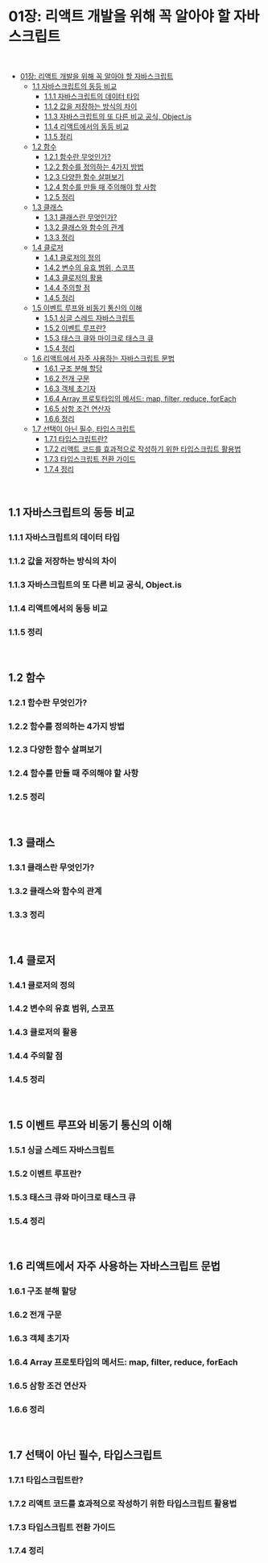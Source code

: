 # 01장: 리액트 개발을 위해 꼭 알아야 할 자바스크립트

<br>

- [01장: 리액트 개발을 위해 꼭 알아야 할 자바스크립트](#01장-리액트-개발을-위해-꼭-알아야-할-자바스크립트)
  - [1.1 자바스크립트의 동등 비교](#11-자바스크립트의-동등-비교)
    - [1.1.1 자바스크립트의 데이터 타입](#111-자바스크립트의-데이터-타입)
    - [1.1.2 값을 저장하는 방식의 차이](#112-값을-저장하는-방식의-차이)
    - [1.1.3 자바스크립트의 또 다른 비교 공식, Object.is](#113-자바스크립트의-또-다른-비교-공식-objectis)
    - [1.1.4 리액트에서의 동등 비교](#114-리액트에서의-동등-비교)
    - [1.1.5 정리](#115-정리)
  - [1.2 함수](#12-함수)
    - [1.2.1 함수란 무엇인가?](#121-함수란-무엇인가)
    - [1.2.2 함수를 정의하는 4가지 방법](#122-함수를-정의하는-4가지-방법)
    - [1.2.3 다양한 함수 살펴보기](#123-다양한-함수-살펴보기)
    - [1.2.4 함수를 만들 때 주의해야 할 사항](#124-함수를-만들-때-주의해야-할-사항)
    - [1.2.5 정리](#125-정리)
  - [1.3 클래스](#13-클래스)
    - [1.3.1 클래스란 무엇인가?](#131-클래스란-무엇인가)
    - [1.3.2 클래스와 함수의 관계](#132-클래스와-함수의-관계)
    - [1.3.3 정리](#133-정리)
  - [1.4 클로저](#14-클로저)
    - [1.4.1 클로저의 정의](#141-클로저의-정의)
    - [1.4.2 변수의 유효 범위, 스코프](#142-변수의-유효-범위-스코프)
    - [1.4.3 클로저의 활용](#143-클로저의-활용)
    - [1.4.4 주의할 점](#144-주의할-점)
    - [1.4.5 정리](#145-정리)
  - [1.5 이벤트 루프와 비동기 통신의 이해](#15-이벤트-루프와-비동기-통신의-이해)
    - [1.5.1 싱글 스레드 자바스크립트](#151-싱글-스레드-자바스크립트)
    - [1.5.2 이벤트 루프란?](#152-이벤트-루프란)
    - [1.5.3 태스크 큐와 마이크로 태스크 큐](#153-태스크-큐와-마이크로-태스크-큐)
    - [1.5.4 정리](#154-정리)
  - [1.6 리액트에서 자주 사용하는 자바스크립트 문법](#16-리액트에서-자주-사용하는-자바스크립트-문법)
    - [1.6.1 구조 분해 할당](#161-구조-분해-할당)
    - [1.6.2 전개 구문](#162-전개-구문)
    - [1.6.3 객체 초기자](#163-객체-초기자)
    - [1.6.4 Array 프로토타입의 메서드: map, filter, reduce, forEach](#164-array-프로토타입의-메서드-map-filter-reduce-foreach)
    - [1.6.5 삼항 조건 연산자](#165-삼항-조건-연산자)
    - [1.6.6 정리](#166-정리)
  - [1.7 선택이 아닌 필수, 타입스크립트](#17-선택이-아닌-필수-타입스크립트)
    - [1.7.1 타입스크립트란?](#171-타입스크립트란)
    - [1.7.2 리액트 코드를 효과적으로 작성하기 위한 타입스크립트 활용법](#172-리액트-코드를-효과적으로-작성하기-위한-타입스크립트-활용법)
    - [1.7.3 타입스크립트 전환 가이드](#173-타입스크립트-전환-가이드)
    - [1.7.4 정리](#174-정리)

<br>

## 1.1 자바스크립트의 동등 비교
### 1.1.1 자바스크립트의 데이터 타입
### 1.1.2 값을 저장하는 방식의 차이
### 1.1.3 자바스크립트의 또 다른 비교 공식, Object.is
### 1.1.4 리액트에서의 동등 비교
### 1.1.5 정리

<br>

## 1.2 함수
### 1.2.1 함수란 무엇인가?
### 1.2.2 함수를 정의하는 4가지 방법
### 1.2.3 다양한 함수 살펴보기
### 1.2.4 함수를 만들 때 주의해야 할 사항
### 1.2.5 정리

<br>

## 1.3 클래스
### 1.3.1 클래스란 무엇인가?
### 1.3.2 클래스와 함수의 관계
### 1.3.3 정리

<br>

## 1.4 클로저
### 1.4.1 클로저의 정의
### 1.4.2 변수의 유효 범위, 스코프
### 1.4.3 클로저의 활용
### 1.4.4 주의할 점
### 1.4.5 정리

<br>

## 1.5 이벤트 루프와 비동기 통신의 이해
### 1.5.1 싱글 스레드 자바스크립트
### 1.5.2 이벤트 루프란?
### 1.5.3 태스크 큐와 마이크로 태스크 큐
### 1.5.4 정리

<br>

## 1.6 리액트에서 자주 사용하는 자바스크립트 문법
### 1.6.1 구조 분해 할당
### 1.6.2 전개 구문
### 1.6.3 객체 초기자
### 1.6.4 Array 프로토타입의 메서드: map, filter, reduce, forEach
### 1.6.5 삼항 조건 연산자
### 1.6.6 정리

<br>

## 1.7 선택이 아닌 필수, 타입스크립트
### 1.7.1 타입스크립트란?
### 1.7.2 리액트 코드를 효과적으로 작성하기 위한 타입스크립트 활용법
### 1.7.3 타입스크립트 전환 가이드
### 1.7.4 정리